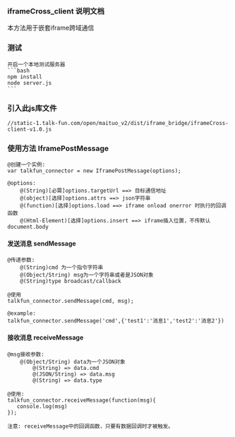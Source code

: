 ### iframeCross_client 说明文档

本方法用于嵌套iframe跨域通信

### 测试
    开启一个本地测试服务器
    ```bash
    npm install 
    node server.js
    ```

### 引入此js库文件
`//static-1.talk-fun.com/open/maituo_v2/dist/iframe_bridge/iframeCross-client-v1.0.js`

### 使用方法 IframePostMessage

	@创建一个实例:
	var talkfun_connector = new IframePostMessage(options);
	
	@options:
		@(String)[必需]options.targetUrl ==> 目标通信地址
        @(object)[选择]options.attrs ==> json字符串
        @(function)[选择]options.load ==> iframe onload onerror 时执行的回调函数
		@(Html-Element)[选择]options.insert ==> iframe插入位置，不传默认document.body

#### 发送消息 sendMessage
	
	@传递参数:
		@(String)cmd 为一个指令字符串
		@(Object/String) msg为一个字符串或者是JSON对象
        @(String)type broadcast/callback
	
	@使用
	talkfun_connector.sendMessage(cmd, msg);
	
	@example: 
	talkfun_connector.sendMessage('cmd',{'test1':'消息1','test2':'消息2'})

#### 接收消息 receiveMessage
	
	@msg接收参数:
		@(Object/String) data为一个JSON对象
			@(String) => data.cmd
			@(JSON/String) => data.msg
            @(String) => data.type
	
	@使用:
	talkfun_connector.receiveMessage(function(msg){
	​	console.log(msg)
	});
	
	注意: receiveMessage中的回调函数，只要有数据回调时才被触发。